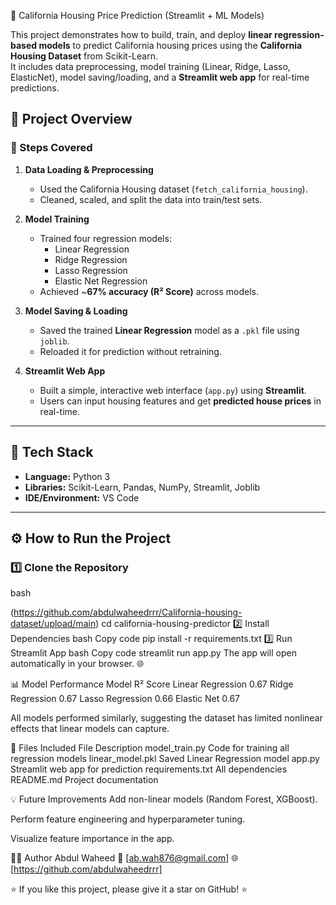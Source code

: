  🏡 California Housing Price Prediction (Streamlit + ML Models)

This project demonstrates how to build, train, and deploy **linear regression-based models** to predict California housing prices using the **California Housing Dataset** from Scikit-Learn.  
It includes data preprocessing, model training (Linear, Ridge, Lasso, ElasticNet), model saving/loading, and a **Streamlit web app** for real-time predictions.

## 🚀 Project Overview

### 🔹 Steps Covered
1. **Data Loading & Preprocessing**
   - Used the California Housing dataset (`fetch_california_housing`).
   - Cleaned, scaled, and split the data into train/test sets.

2. **Model Training**
   - Trained four regression models:
     - Linear Regression
     - Ridge Regression
     - Lasso Regression
     - Elastic Net Regression
   - Achieved ~**67% accuracy (R² Score)** across models.

3. **Model Saving & Loading**
   - Saved the trained **Linear Regression** model as a `.pkl` file using `joblib`.
   - Reloaded it for prediction without retraining.

4. **Streamlit Web App**
   - Built a simple, interactive web interface (`app.py`) using **Streamlit**.
   - Users can input housing features and get **predicted house prices** in real-time.

---

## 🧠 Tech Stack
- **Language:** Python 3  
- **Libraries:** Scikit-Learn, Pandas, NumPy, Streamlit, Joblib  
- **IDE/Environment:** VS Code

---

## ⚙️ How to Run the Project

### 1️⃣ Clone the Repository
bash

(https://github.com/abdulwaheedrrr/California-housing-dataset/upload/main)
cd california-housing-predictor
2️⃣ Install Dependencies
bash
Copy code
pip install -r requirements.txt
3️⃣ Run Streamlit App
bash
Copy code
streamlit run app.py
The app will open automatically in your browser. 🌐

📊 Model Performance
Model	R² Score
Linear Regression	0.67
Ridge Regression	0.67
Lasso Regression	0.66
Elastic Net	0.67

All models performed similarly, suggesting the dataset has limited nonlinear effects that linear models can capture.

🧩 Files Included
File	Description
model_train.py	Code for training all regression models
linear_model.pkl	Saved Linear Regression model
app.py	Streamlit web app for prediction
requirements.txt	All dependencies
README.md	Project documentation

💡 Future Improvements
Add non-linear models (Random Forest, XGBoost).

Perform feature engineering and hyperparameter tuning.

Visualize feature importance in the app.

👨‍💻 Author
Abdul Waheed
📧 [ab.wah876@gmail.com]
🌐 [https://github.com/abdulwaheedrrr]

⭐ If you like this project, please give it a star on GitHub! ⭐
